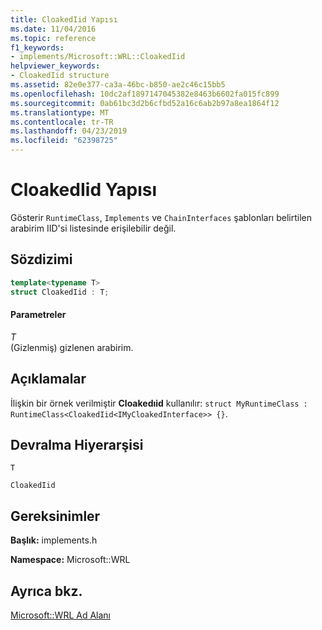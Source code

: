 ```yaml
---
title: CloakedIid Yapısı
ms.date: 11/04/2016
ms.topic: reference
f1_keywords:
- implements/Microsoft::WRL::CloakedIid
helpviewer_keywords:
- CloakedIid structure
ms.assetid: 82e0e377-ca3a-46bc-b850-ae2c46c15bb5
ms.openlocfilehash: 10dc2af1897147045382e8463b6602fa015fc899
ms.sourcegitcommit: 0ab61bc3d2b6cfbd52a16c6ab2b97a8ea1864f12
ms.translationtype: MT
ms.contentlocale: tr-TR
ms.lasthandoff: 04/23/2019
ms.locfileid: "62398725"
---
```

# <a name="cloakediid-structure"></a>CloakedIid Yapısı

Gösterir `RuntimeClass`, `Implements` ve `ChainInterfaces` şablonları belirtilen arabirim IID'si listesinde erişilebilir değil.

## <a name="syntax"></a>Sözdizimi

```cpp
template<typename T>
struct CloakedIid : T;
```

#### <a name="parameters"></a>Parametreler

*T*<br/>
(Gizlenmiş) gizlenen arabirim.

## <a name="remarks"></a>Açıklamalar

İlişkin bir örnek verilmiştir **Cloakedıid** kullanılır: `struct MyRuntimeClass : RuntimeClass<CloakedIid<IMyCloakedInterface>> {}`.

## <a name="inheritance-hierarchy"></a>Devralma Hiyerarşisi

`T`

`CloakedIid`

## <a name="requirements"></a>Gereksinimler

**Başlık:** implements.h

**Namespace:** Microsoft::WRL

## <a name="see-also"></a>Ayrıca bkz.

[Microsoft::WRL Ad Alanı](microsoft-wrl-namespace.md)